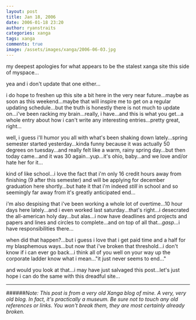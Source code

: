 ```yaml
---
layout: post
title: Jan 18, 2006
date: 2006-01-18 23:20
author: ryanstraits
categories: xanga
tags: xanga
comments: true
image: /assets/images/xanga/2006-06-03.jpg
---
```


my deepest apologies for what appears to be the stalest xanga site this side of myspace...

yea and i don't update that one either...

i do hope to freshen up this site a bit here in the very near future...maybe as soon as this weekend...maybe that will inspire me to get on a regular updating schedule...but the truth is honestly there is not much to update on...i've been racking my brain...really, i have...and this is what you get...a whole entry about how i can't write any interesting entries...pretty great, right...

well, i guess i'll humor you all with what's been shaking down lately...spring semester started yesterday...kinda funny because it was actually 50 degrees on tuesday...and really felt like a warm, rainy spring day...but then today came...and it was 30 again...yup...it's ohio, baby...and we love and/or hate her for it...

kind of like school...i love the fact that i'm only 16 credit hours away from finishing (9 after this semester) and will be applying for december graduation here shortly...but hate it that i'm indeed <em>still </em>in school and so seemingly far away from it's greatly anticipated end...

i'm also despising that i've been working a whole lot of overtime...10 hour days here lately...and i even worked last saturday...that's right...i desecrated the all-american holy day...but alas...i now have deadlines and projects and papers and lines and circles to complete...and on top of all that...*gasp*...i have responsibilities there...

when did that happen?...but i guess i love that i get paid time and a half for my blasphemous ways...but now that i've broken that threshold...i don't know if i can ever go back...i think all of you well on your way up the corporate ladder know what i mean..."it just never seems to end..."

and would you look at that...i may have just salvaged this post...let's just hope i can do the same with this dreadful site...

---

######*Note: This post is from a very old Xanga blog of mine. A very, very old blog. In fact, it's practically a museum. Be sure not to touch any old references or links. You won't break them, they are most certainly already broken.*
